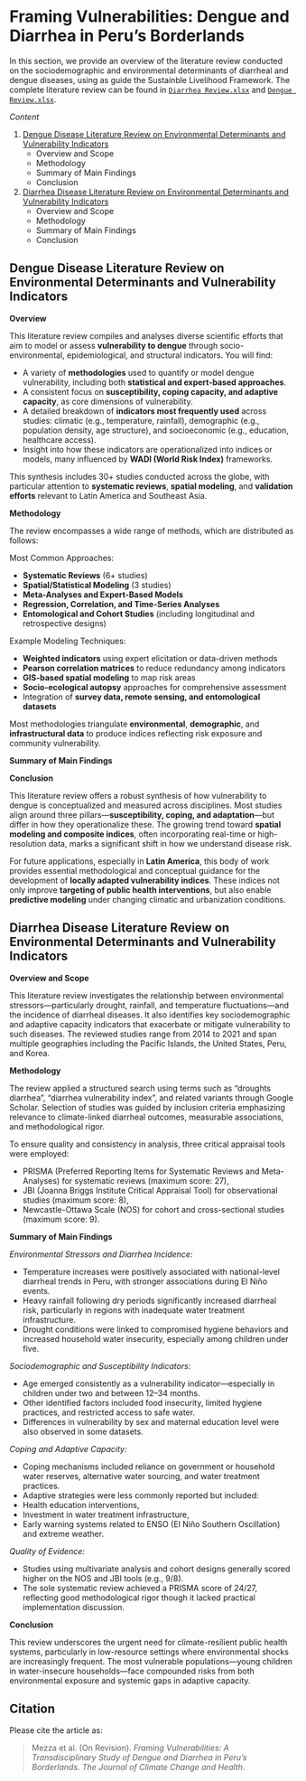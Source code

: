 # Framing Vulnerabilities: Dengue and Diarrhea in Peru’s Borderlands

In this section, we provide an overview of the literature review conducted on the sociodemographic and environmental determinants of diarrheal and dengue diseases, using as guide the Sustainble Livelihood Framework. The complete literature review can be found in [`Diarrhea Review.xlsx`](https://github.com/sciruiz/framing-vulnerabilities-peru/blob/main/literature-review/Diarrhea%20Review.xlsx) and [`Dengue Review.xlsx`](https://github.com/sciruiz/framing-vulnerabilities-peru/blob/main/literature-review/Dengue%20Review.xlsx).

*Content*
1. [Dengue Disease Literature Review on Environmental Determinants and Vulnerability Indicators](#Dengue-Disease-Literature-Review-on-Environmental-Determinants-and-Vulnerability-Indicators)
   - Overview and Scope
   - Methodology
   - Summary of Main Findings
   - Conclusion
2. [Diarrhea Disease Literature Review on Environmental Determinants and Vulnerability Indicators](#Diarrhea-Disease-Literature-Review-on-Environmental-Determinants-and-Vulnerability-Indicators)
   - Overview and Scope
   - Methodology
   - Summary of Main Findings
   - Conclusion

## Dengue Disease Literature Review on Environmental Determinants and Vulnerability Indicators

**Overview**

This literature review compiles and analyses diverse scientific efforts that aim to model or assess **vulnerability to dengue** through socio-environmental, epidemiological, and structural indicators. You will find:

- A variety of **methodologies** used to quantify or model dengue vulnerability, including both **statistical and expert-based approaches**.
- A consistent focus on **susceptibility, coping capacity, and adaptive capacity**, as core dimensions of vulnerability.
- A detailed breakdown of **indicators most frequently used** across studies: climatic (e.g., temperature, rainfall), demographic (e.g., population density, age structure), and socioeconomic (e.g., education, healthcare access).
- Insight into how these indicators are operationalized into indices or models, many influenced by **WADI (World Risk Index)** frameworks.

This synthesis includes 30+ studies conducted across the globe, with particular attention to **systematic reviews**, **spatial modeling**, and **validation efforts** relevant to Latin America and Southeast Asia.

**Methodology**

The review encompasses a wide range of methods, which are distributed as follows:

Most Common Approaches:
- **Systematic Reviews** (6+ studies)
- **Spatial/Statistical Modeling** (3 studies)
- **Meta-Analyses and Expert-Based Models**
- **Regression, Correlation, and Time-Series Analyses**
- **Entomological and Cohort Studies** (including longitudinal and retrospective designs)

Example Modeling Techniques:
- **Weighted indicators** using expert elicitation or data-driven methods
- **Pearson correlation matrices** to reduce redundancy among indicators
- **GIS-based spatial modeling** to map risk areas
- **Socio-ecological autopsy** approaches for comprehensive assessment
- Integration of **survey data, remote sensing, and entomological datasets**

Most methodologies triangulate **environmental**, **demographic**, and **infrastructural data** to produce indices reflecting risk exposure and community vulnerability.

**Summary of Main Findings**

**Conclusion**

This literature review offers a robust synthesis of how vulnerability to dengue is conceptualized and measured across disciplines. Most studies align around three pillars—**susceptibility, coping, and adaptation**—but differ in how they operationalize these. The growing trend toward **spatial modeling and composite indices**, often incorporating real-time or high-resolution data, marks a significant shift in how we understand disease risk.

For future applications, especially in **Latin America**, this body of work provides essential methodological and conceptual guidance for the development of **locally adapted vulnerability indices**. These indices not only improve **targeting of public health interventions**, but also enable **predictive modeling** under changing climatic and urbanization conditions.

## Diarrhea Disease Literature Review on Environmental Determinants and Vulnerability Indicators

**Overview and Scope**

This literature review investigates the relationship between environmental stressors—particularly drought, rainfall, and temperature fluctuations—and the incidence of diarrheal diseases. It also identifies key sociodemographic and adaptive capacity indicators that exacerbate or mitigate vulnerability to such diseases. The reviewed studies range from 2014 to 2021 and span multiple geographies including the Pacific Islands, the United States, Peru, and Korea.

**Methodology**

The review applied a structured search using terms such as “droughts diarrhea”, “diarrhea vulnerability index”, and related variants through Google Scholar. Selection of studies was guided by inclusion criteria emphasizing relevance to climate-linked diarrheal outcomes, measurable associations, and methodological rigor.

To ensure quality and consistency in analysis, three critical appraisal tools were employed:

- PRISMA (Preferred Reporting Items for Systematic Reviews and Meta-Analyses) for systematic reviews (maximum score: 27),
- JBI (Joanna Briggs Institute Critical Appraisal Tool) for observational studies (maximum score: 8),
- Newcastle-Ottawa Scale (NOS) for cohort and cross-sectional studies (maximum score: 9).

**Summary of Main Findings**

*Environmental Stressors and Diarrhea Incidence:*

- Temperature increases were positively associated with national-level diarrheal trends in Peru, with stronger associations during El Niño events.
- Heavy rainfall following dry periods significantly increased diarrheal risk, particularly in regions with inadequate water treatment infrastructure.
- Drought conditions were linked to compromised hygiene behaviors and increased household water insecurity, especially among children under five.

*Sociodemographic and Susceptibility Indicators:*

- Age emerged consistently as a vulnerability indicator—especially in children under two and between 12–34 months.
- Other identified factors included food insecurity, limited hygiene practices, and restricted access to safe water.
- Differences in vulnerability by sex and maternal education level were also observed in some datasets.

*Coping and Adaptive Capacity:*

- Coping mechanisms included reliance on government or household water reserves, alternative water sourcing, and water treatment practices.
- Adaptive strategies were less commonly reported but included:
-   Health education interventions,
-   Investment in water treatment infrastructure,
-   Early warning systems related to ENSO (El Niño Southern Oscillation) and extreme weather.

*Quality of Evidence:*

- Studies using multivariate analysis and cohort designs generally scored higher on the NOS and JBI tools (e.g., 9/8).
- The sole systematic review achieved a PRISMA score of 24/27, reflecting good methodological rigor though it lacked practical implementation discussion.

**Conclusion**

This review underscores the urgent need for climate-resilient public health systems, particularly in low-resource settings where environmental shocks are increasingly frequent. The most vulnerable populations—young children in water-insecure households—face compounded risks from both environmental exposure and systemic gaps in adaptive capacity.

## Citation

Please cite the article as:
> Mezza et al. (On Revision). *Framing Vulnerabilities: A Transdisciplinary Study of Dengue and Diarrhea in Peru’s Borderlands*. _The Journal of Climate Change and Health_.
